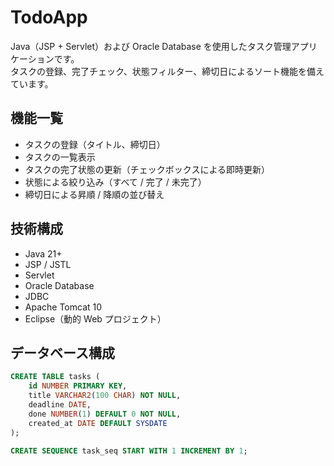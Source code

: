 # TodoApp

Java（JSP + Servlet）および Oracle Database を使用したタスク管理アプリケーションです。  
タスクの登録、完了チェック、状態フィルター、締切日によるソート機能を備えています。

## 機能一覧

- タスクの登録（タイトル、締切日）
- タスクの一覧表示
- タスクの完了状態の更新（チェックボックスによる即時更新）
- 状態による絞り込み（すべて / 完了 / 未完了）
- 締切日による昇順 / 降順の並び替え

## 技術構成

- Java 21+
- JSP / JSTL
- Servlet
- Oracle Database
- JDBC
- Apache Tomcat 10
- Eclipse（動的 Web プロジェクト）

## データベース構成

```sql
CREATE TABLE tasks (
    id NUMBER PRIMARY KEY,
    title VARCHAR2(100 CHAR) NOT NULL,
    deadline DATE,
    done NUMBER(1) DEFAULT 0 NOT NULL,
    created_at DATE DEFAULT SYSDATE
);

CREATE SEQUENCE task_seq START WITH 1 INCREMENT BY 1;
```
